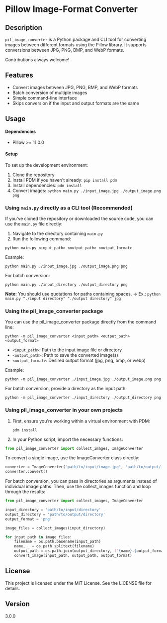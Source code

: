 # Pillow Image-Format Converter

## Description
`pil_image_converter` is a Python package and CLI tool for converting images between different formats using the Pillow library. It supports conversions between JPG, PNG, BMP, and WebP formats.

Contributions always welcome!

## Features
- Convert images between JPG, PNG, BMP, and WebP formats
- Batch conversion of multiple images
- Simple command-line interface
- Skips conversion if the input and output formats are the same

## Usage

#### Dependencies
- Pillow >= 11.0.0

#### Setup
To set up the development environment:

1. Clone the repository
2. Install PDM if you haven't already: `pip install pdm`
3. Install dependencies: `pdm install`
4. Convert images: `python main.py ./input_image.jpg ./output_image.png png`

### Using `main.py` directly as a CLI tool (Recommended)

If you've cloned the repository or downloaded the source code, you can use the `main.py` file directly:

1. Navigate to the directory containing `main.py`
2. Run the following command:

`python main.py <input_path> <output_path> <output_format>`

Example:

`python main.py ./input_image.jpg ./output_image.png png`

For batch conversion:

`python main.py ./input_directory ./output_directory png`

**Note:** You should use quotations for paths containing spaces.
-> Ex.: `python main.py "./input directory" "./output directory" jpg`


### Using the pil_image_converter package

You can use the pil_image_converter package directly from the command line:

`python -m pil_image_converter <input_path> <output_path> <output_format>`

- `<input_path>`: Path to the input image file or directory
- `<output_path>`: Path to save the converted image(s)
- `<output_format>`: Desired output format (jpg, png, bmp, or webp)

Example:

`python -m pil_image_converter ./input_image.jpg ./output_image.png png`

For batch conversion, provide a directory as the input path:

`python -m pil_image_converter ./input_directory ./output_directory png`

### Using pil_image_converter in your own projects

1. First, ensure you're working within a virtual environment with PDM:

   `pdm install`

2. In your Python script, import the necessary functions:

```python
from pil_image_converter import collect_images, ImageConverter
```

To convert a single image, use the ImageConverter class directly:

```python
converter = ImageConverter('path/to/input/image.jpg', 'path/to/output/image.png', 'png')
converter.convert()
```

For batch conversion, you can pass in directories as arguments instead of individual image paths. Then, use the collect_images function and loop through the results:

```python
from pil_image_converter import collect_images, ImageConverter

input_directory = 'path/to/input/directory'
output_directory = 'path/to/output/directory'
output_format = 'png'

image_files = collect_images(input_directory)

for input_path in image_files:
    filename = os.path.basename(input_path)
    name, _ = os.path.splitext(filename)
    output_path = os.path.join(output_directory, f"{name}.{output_format}")
    convert_image(input_path, output_path, output_format)
```

## License
This project is licensed under the MIT License. See the LICENSE file for details.

## Version
3.0.0
